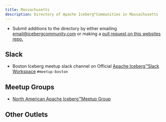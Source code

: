 ```yaml
---
title: Massachusetts
description: Directory of Apache Iceberg™Communities in Massachusetts
---
```


- Submit additions to the directory by either emailing email@icebergcommunity.com or making a [pull request on this websites repo.](https://github.com/AlexMercedCoder/iceberg-community)

## Slack

- Boston Iceberg meetup slack channel on Official [Apache Iceberg™Slack Workspace](https://iceberg.apache.org/community/) `#meetup-boston`

## Meetup Groups

- [North American Apache Iceberg™Meetup Group](https://www.meetup.com/na-apache-iceberg-meetups/)

## Other Outlets
